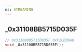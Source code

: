 ```yaml
---
ns: STREAMING
---
```

## _0x31108BB5715D035F

```c
// 0x31108BB5715D035F 0xF2CDD6A8
void _0x31108BB5715D035F();
```

